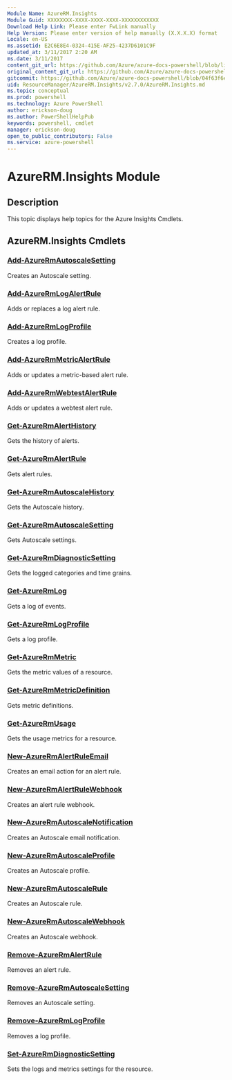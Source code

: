 ```yaml
---
Module Name: AzureRM.Insights
Module Guid: XXXXXXXX-XXXX-XXXX-XXXX-XXXXXXXXXXXX
Download Help Link: Please enter FwLink manually
Help Version: Please enter version of help manually (X.X.X.X) format
Locale: en-US
ms.assetid: E2C6E8E4-0324-415E-AF25-4237D6101C9F
updated_at: 3/11/2017 2:20 AM
ms.date: 3/11/2017
content_git_url: https://github.com/Azure/azure-docs-powershell/blob/live/azureps-cmdlets-docs/ResourceManager/AzureRM.Insights/v2.7.0/AzureRM.Insights.md
original_content_git_url: https://github.com/Azure/azure-docs-powershell/blob/live/azureps-cmdlets-docs/ResourceManager/AzureRM.Insights/v2.7.0/AzureRM.Insights.md
gitcommit: https://github.com/Azure/azure-docs-powershell/blob/04f63f6e685743ace2c57eb157574e34e8610b1c/azureps-cmdlets-docs/ResourceManager/AzureRM.Insights/v2.7.0/AzureRM.Insights.md
uid: ResourceManager/AzureRM.Insights/v2.7.0/AzureRM.Insights.md
ms.topic: conceptual
ms.prod: powershell
ms.technology: Azure PowerShell
author: erickson-doug
ms.author: PowerShellHelpPub
keywords: powershell, cmdlet
manager: erickson-doug
open_to_public_contributors: False
ms.service: azure-powershell
---
```


# AzureRM.Insights Module
## Description
This topic displays help topics for the Azure Insights Cmdlets.

## AzureRM.Insights Cmdlets
### [Add-AzureRmAutoscaleSetting](Add-AzureRmAutoscaleSetting.md)
Creates an Autoscale setting.

### [Add-AzureRmLogAlertRule](Add-AzureRmLogAlertRule.md)
Adds or replaces a log alert rule.

### [Add-AzureRmLogProfile](Add-AzureRmLogProfile.md)
Creates a log profile.

### [Add-AzureRmMetricAlertRule](Add-AzureRmMetricAlertRule.md)
Adds or updates a metric-based alert rule.

### [Add-AzureRmWebtestAlertRule](Add-AzureRmWebtestAlertRule.md)
Adds or updates a webtest alert rule.

### [Get-AzureRmAlertHistory](Get-AzureRmAlertHistory.md)
Gets the history of alerts.

### [Get-AzureRmAlertRule](Get-AzureRmAlertRule.md)
Gets alert rules.

### [Get-AzureRmAutoscaleHistory](Get-AzureRmAutoscaleHistory.md)
Gets the Autoscale history.

### [Get-AzureRmAutoscaleSetting](Get-AzureRmAutoscaleSetting.md)
Gets Autoscale settings.

### [Get-AzureRmDiagnosticSetting](Get-AzureRmDiagnosticSetting.md)
Gets the logged categories and time grains.

### [Get-AzureRmLog](Get-AzureRmLog.md)
Gets a log of events.

### [Get-AzureRmLogProfile](Get-AzureRmLogProfile.md)
Gets a log profile.

### [Get-AzureRmMetric](Get-AzureRmMetric.md)
Gets the metric values of a resource.

### [Get-AzureRmMetricDefinition](Get-AzureRmMetricDefinition.md)
Gets metric definitions.

### [Get-AzureRmUsage](Get-AzureRmUsage.md)
Gets the usage metrics for a resource.

### [New-AzureRmAlertRuleEmail](New-AzureRmAlertRuleEmail.md)
Creates an email action for an alert rule.

### [New-AzureRmAlertRuleWebhook](New-AzureRmAlertRuleWebhook.md)
Creates an alert rule webhook.

### [New-AzureRmAutoscaleNotification](New-AzureRmAutoscaleNotification.md)
Creates an Autoscale email notification.

### [New-AzureRmAutoscaleProfile](New-AzureRmAutoscaleProfile.md)
Creates an Autoscale profile.

### [New-AzureRmAutoscaleRule](New-AzureRmAutoscaleRule.md)
Creates an Autoscale rule.

### [New-AzureRmAutoscaleWebhook](New-AzureRmAutoscaleWebhook.md)
Creates an Autoscale webhook.

### [Remove-AzureRmAlertRule](Remove-AzureRmAlertRule.md)
Removes an alert rule.

### [Remove-AzureRmAutoscaleSetting](Remove-AzureRmAutoscaleSetting.md)
Removes an Autoscale setting.

### [Remove-AzureRmLogProfile](Remove-AzureRmLogProfile.md)
Removes a log profile.

### [Set-AzureRmDiagnosticSetting](Set-AzureRmDiagnosticSetting.md)
Sets the logs and metrics settings for the resource.

